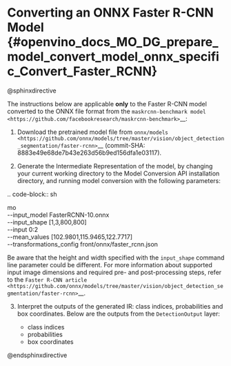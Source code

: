 # Converting an ONNX Faster R-CNN Model {#openvino_docs_MO_DG_prepare_model_convert_model_onnx_specific_Convert_Faster_RCNN}

@sphinxdirective

The instructions below are applicable **only** to the Faster R-CNN model converted to the ONNX file format from the `maskrcnn-benchmark model <https://github.com/facebookresearch/maskrcnn-benchmark>`__:

1. Download the pretrained model file from `onnx/models <https://github.com/onnx/models/tree/master/vision/object_detection_segmentation/faster-rcnn>`__ (commit-SHA: 8883e49e68de7b43e263d56b9ed156dfa1e03117).

2. Generate the Intermediate Representation of the model, by changing your current working directory to the Model Conversion API installation directory, and running model conversion with the following parameters:

.. code-block:: sh

   mo \
   --input_model FasterRCNN-10.onnx \
   --input_shape [1,3,800,800] \
   --input 0:2 \
   --mean_values [102.9801,115.9465,122.7717] \
   --transformations_config front/onnx/faster_rcnn.json


Be aware that the height and width specified with the ``input_shape`` command line parameter could be different. For more information about supported input image dimensions and required pre- and post-processing steps, refer to the `Faster R-CNN article <https://github.com/onnx/models/tree/master/vision/object_detection_segmentation/faster-rcnn>`__.

3. Interpret the outputs of the generated IR: class indices, probabilities and box coordinates. Below are the outputs from the ``DetectionOutput`` layer:

   * class indices
   * probabilities
   * box coordinates

@endsphinxdirective

